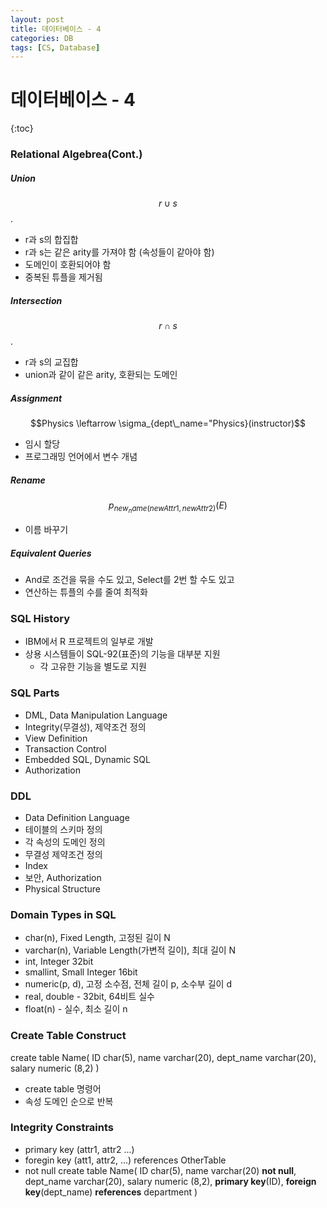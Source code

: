 ```yaml
---
layout: post
title: 데이터베이스 - 4
categories: DB
tags: [CS, Database]
---
```


# 데이터베이스 - 4

{:toc}

### Relational Algebrea(Cont.)

##### Union

$$r \cup s$$.

- r과 s의 합집합
- r과 s는 같은 arity를 가져야 함 (속성들이 같아야 함)
- 도메인이 호환되어야 함
- 중복된 튜플을 제거됨

##### Intersection

$$r \cap s$$.

- r과 s의 교집합
- union과 같이 같은 arity, 호환되는 도메인

##### Assignment

$$Physics \leftarrow \sigma_{dept\_name="Physics}(instructor)$$

- 임시 할당
- 프로그래밍 언어에서 변수 개념

##### Rename

$$p_{new_name(newAttr1, newAttr2)}(E)$$

- 이름 바꾸기

##### Equivalent Queries

- And로 조건을 묶을 수도 있고, Select를 2번 할 수도 있고
- 연산하는 튜플의 수를 줄여 최적화

### SQL History

- IBM에서 R 프로젝트의 일부로 개발
- 상용 시스템들이 SQL-92(표준)의 기능을 대부분 지원
  - 각 고유한 기능을 별도로 지원

### SQL Parts

- DML, Data Manipulation Language
- Integrity(무결성), 제약조건 정의
- View Definition
- Transaction Control
- Embedded SQL, Dynamic SQL
- Authorization

### DDL

- Data Definition Language
- 테이블의 스키마 정의
- 각 속성의 도메인 정의
- 무결성 제약조건 정의
- Index
- 보안, Authorization
- Physical Structure

### Domain Types in SQL

- char(n), Fixed Length, 고정된 길이 N
- varchar(n), Variable Length(가변적 길이), 최대 길이 N
- int, Integer 32bit
- smallint, Small Integer 16bit
- numeric(p, d), 고정 소수점, 전체 길이 p, 소수부 길이 d
- real, double - 32bit, 64비트 실수
- float(n) - 실수, 최소 길이 n

### Create Table Construct

create table Name(
ID char(5),
name varchar(20),
dept_name varchar(20),
salary numeric (8,2)
)

- create table 명령어
- 속성 도메인 순으로 반복

### Integrity Constraints

- primary key (attr1, attr2 ...)
- foregin key (att1, attr2, ...) references OtherTable
- not null
  create table Name(
  ID char(5),
  name varchar(20) **not null**,
  dept_name varchar(20),
  salary numeric (8,2),
  **primary key**(ID),
  **foreign key**(dept_name) **references** department
  )
